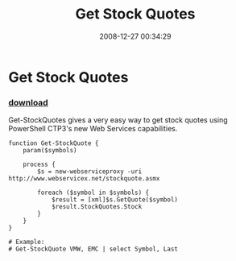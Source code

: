 ﻿---
pid:            752
parent:         0
children:       
poster:         Carter Shanklin
title:          Get Stock Quotes
date:           2008-12-27 00:34:29
description:    Get-StockQuotes gives a very easy way to get stock quotes using PowerShell CTP3's new Web Services capabilities.
format:         posh
---

# Get Stock Quotes

### [download](752.ps1)  

Get-StockQuotes gives a very easy way to get stock quotes using PowerShell CTP3's new Web Services capabilities.

```posh
function Get-StockQuote {
	param($symbols)

	process {
		$s = new-webserviceproxy -uri http://www.webservicex.net/stockquote.asmx

		foreach ($symbol in $symbols) {
			$result = [xml]$s.GetQuote($symbol)
			$result.StockQuotes.Stock
		}
	}
}

# Example:
# Get-StockQuote VMW, EMC | select Symbol, Last
```
